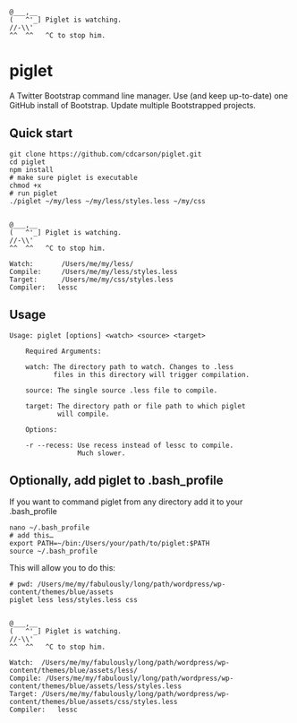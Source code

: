 ```
@___,__
(   ^'_] Piglet is watching.
//-\\'
^^  ^^   ^C to stop him.
```
piglet
======

A Twitter Bootstrap command line manager. Use (and keep up-to-date) one GitHub install of Bootstrap. Update multiple Bootstrapped projects.

## Quick start

	git clone https://github.com/cdcarson/piglet.git
	cd piglet
	npm install
	# make sure piglet is executable
	chmod +x
	# run piglet
	./piglet ~/my/less ~/my/less/styles.less ~/my/css
	

    @___,__
    (   ^'_] Piglet is watching.
    //-\\'
    ^^  ^^   ^C to stop him.
    
    Watch:       /Users/me/my/less/
    Compile:     /Users/me/my/less/styles.less
    Target:      /Users/me/my/css/styles.less
    Compiler:   lessc

## Usage

```
Usage: piglet [options] <watch> <source> <target>

    Required Arguments:

    watch: The directory path to watch. Changes to .less
           files in this directory will trigger compilation.

    source: The single source .less file to compile.

    target: The directory path or file path to which piglet
            will compile.

    Options:

    -r --recess: Use recess instead of lessc to compile.
                 Much slower.
```
	
	
## Optionally, add piglet to .bash_profile

If you want to command piglet from any directory add it to your .bash_profile

    nano ~/.bash_profile
    # add this…
    export PATH=~/bin:/Users/your/path/to/piglet:$PATH
    source ~/.bash_profile

This will allow you to do this:

    # pwd: /Users/me/my/fabulously/long/path/wordpress/wp-content/themes/blue/assets
    piglet less less/styles.less css
    

    @___,__
    (   ^'_] Piglet is watching.
    //-\\'
    ^^  ^^   ^C to stop him.
    
    Watch:  /Users/me/my/fabulously/long/path/wordpress/wp-content/themes/blue/assets/less/
    Compile: /Users/me/my/fabulously/long/path/wordpress/wp-content/themes/blue/assets/less/styles.less
    Target: /Users/me/my/fabulously/long/path/wordpress/wp-content/themes/blue/assets/css/styles.less
    Compiler:   lessc

    

